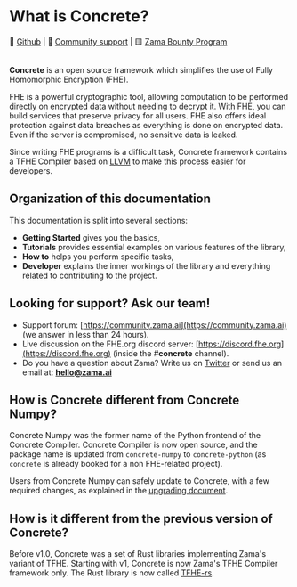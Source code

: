 # What is Concrete?

📁 [Github](https://github.com/zama-ai/concrete) | 💛 [Community support](https://zama.ai/community) | 🟨 [Zama Bounty Program](https://github.com/zama-ai/bounty-program)

<figure><img src="../_static/zama_home_docs.png" alt=""><figcaption></figcaption></figure>

**Concrete** is an open source framework which simplifies the use of Fully Homomorphic Encryption (FHE).

FHE is a powerful cryptographic tool, allowing computation to be performed directly on encrypted data without needing to decrypt it. With FHE, you can build services that preserve privacy for all users. FHE also offers ideal protection against data breaches as everything is done on encrypted data. Even if the server is compromised, no sensitive data is leaked.

Since writing FHE programs is a difficult task, Concrete framework contains a TFHE Compiler based on [LLVM](https://en.wikipedia.org/wiki/LLVM) to make this process easier for developers.

## Organization of this documentation

This documentation is split into several sections:

* **Getting Started** gives you the basics,
* **Tutorials** provides essential examples on various features of the library,
* **How to** helps you perform specific tasks,
* **Developer** explains the inner workings of the library and everything related to contributing to the project.

## Looking for support? Ask our team!

* Support forum: [https://community.zama.ai](https://community.zama.ai) (we answer in less than 24 hours).
* Live discussion on the FHE.org discord server: [https://discord.fhe.org](https://discord.fhe.org) (inside the #**concrete** channel).
* Do you have a question about Zama? Write us on [Twitter](https://twitter.com/zama\_fhe) or send us an email at: **hello@zama.ai**

## How is Concrete different from Concrete Numpy?

Concrete Numpy was the former name of the Python frontend of the Concrete Compiler. Concrete Compiler is now open source, and the package name is updated from `concrete-numpy` to `concrete-python` (as `concrete` is already booked for a non FHE-related project).

Users from Concrete Numpy can safely update to Concrete, with a few required changes, as explained in the [upgrading document](https://github.com/zama-ai/concrete/blob/main/UPGRADING.md).

## How is it different from the previous version of Concrete?

Before v1.0, Concrete was a set of Rust libraries implementing Zama's variant of TFHE. Starting with v1, Concrete is now Zama's TFHE Compiler framework only. The Rust library is now called [TFHE-rs](https://github.com/zama-ai/tfhe-rs).
